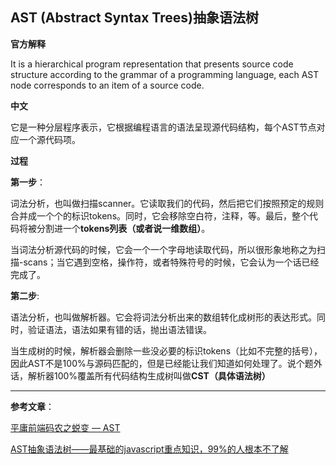 ##  AST (Abstract Syntax Trees)抽象语法树

**官方解释**

It is a hierarchical program representation that presents source code structure according to the grammar of a programming language, each AST node corresponds to an item of a source code.

**中文**

它是一种分层程序表示，它根据编程语言的语法呈现源代码结构，每个AST节点对应一个源代码项。

**过程**

**第一步**：

词法分析，也叫做扫描scanner。它读取我们的代码，然后把它们按照预定的规则合并成一个个的标识tokens。同时，它会移除空白符，注释，等。最后，整个代码将被分割进一个**tokens列表（或者说一维数组）**。

当词法分析源代码的时候，它会一个一个字母地读取代码，所以很形象地称之为扫描-scans；当它遇到空格，操作符，或者特殊符号的时候，它会认为一个话已经完成了。


**第二步**:

语法分析，也叫做解析器。它会将词法分析出来的数组转化成树形的表达形式。同时，验证语法，语法如果有错的话，抛出语法错误。


当生成树的时候，解析器会删除一些没必要的标识tokens（比如不完整的括号），因此AST不是100%与源码匹配的，但是已经能让我们知道如何处理了。说个题外话，解析器100%覆盖所有代码结构生成树叫做**CST（具体语法树）**


---

**参考文章**：

[平庸前端码农之蜕变 — AST](https://juejin.im/post/5bfc21d2e51d4544313df666)


[AST抽象语法树——最基础的javascript重点知识，99%的人根本不了解](https://segmentfault.com/a/1190000016231512)